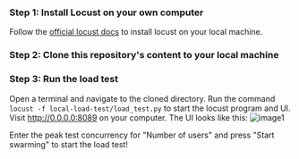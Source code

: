### Step 1: Install Locust on your own computer

Follow the [official locust docs](https://docs.locust.io/en/stable/installation.html) to install locust on your local machine.

### Step 2: Clone this repository's content to your local machine

### Step 3: Run the load test

Open a terminal and navigate to the cloned directory. Run the command `locust -f local-load-test/load_test.py` to start the locust program and UI. Visit http://0.0.0.0:8089 on your computer. The UI looks like this:
![image1](https://user-images.githubusercontent.com/5786126/222304686-0f9fd25e-d168-4625-8ced-b45b22e697fa.png)

Enter the peak test concurrency for "Number of users" and press "Start swarming" to start the load test!